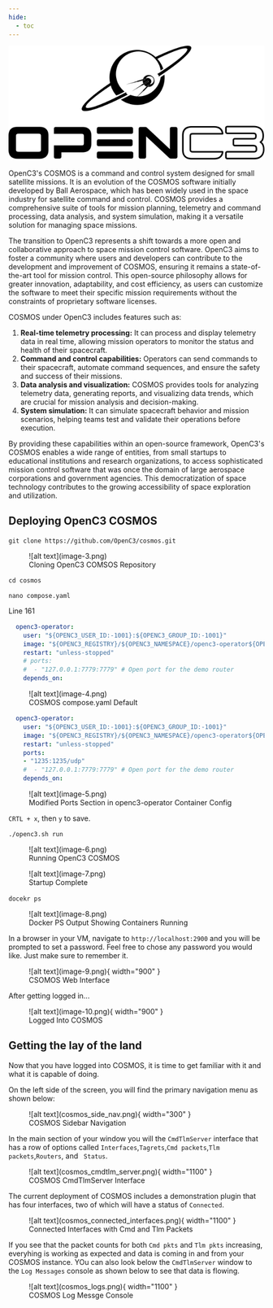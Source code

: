 ```yaml
---
hide:
  - toc
---
```


![alt text](black_logo.svg)

OpenC3's COSMOS is a command and control system designed for small satellite missions. It is an evolution of the COSMOS software initially developed by Ball Aerospace, which has been widely used in the space industry for satellite command and control. COSMOS provides a comprehensive suite of tools for mission planning, telemetry and command processing, data analysis, and system simulation, making it a versatile solution for managing space missions.

The transition to OpenC3 represents a shift towards a more open and collaborative approach to space mission control software. OpenC3 aims to foster a community where users and developers can contribute to the development and improvement of COSMOS, ensuring it remains a state-of-the-art tool for mission control. This open-source philosophy allows for greater innovation, adaptability, and cost efficiency, as users can customize the software to meet their specific mission requirements without the constraints of proprietary software licenses.

COSMOS under OpenC3 includes features such as:

1. **Real-time telemetry processing:** It can process and display telemetry data in real time, allowing mission operators to monitor the status and health of their spacecraft.
2. **Command and control capabilities:** Operators can send commands to their spacecraft, automate command sequences, and ensure the safety and success of their missions.
3. **Data analysis and visualization:** COSMOS provides tools for analyzing telemetry data, generating reports, and visualizing data trends, which are crucial for mission analysis and decision-making.
4. **System simulation:** It can simulate spacecraft behavior and mission scenarios, helping teams test and validate their operations before execution.

By providing these capabilities within an open-source framework, OpenC3's COSMOS enables a wide range of entities, from small startups to educational institutions and research organizations, to access sophisticated mission control software that was once the domain of large aerospace corporations and government agencies. This democratization of space technology contributes to the growing accessibility of space exploration and utilization.


## Deploying OpenC3 COSMOS


```
git clone https://github.com/OpenC3/cosmos.git
```

<figure markdown>
![alt text](image-3.png)
  <figcaption>Cloning OpenC3 COMSOS Repository</figcaption>
</figure>

```
cd cosmos
```


```
nano compose.yaml
```

Line 161
```yaml
  openc3-operator:
    user: "${OPENC3_USER_ID:-1001}:${OPENC3_GROUP_ID:-1001}"
    image: "${OPENC3_REGISTRY}/${OPENC3_NAMESPACE}/openc3-operator${OPENC3_IMAGE_SUFFIX}:${OPENC3_TAG}"
    restart: "unless-stopped"
    # ports:
    #  - "127.0.0.1:7779:7779" # Open port for the demo router
    depends_on:
```

<figure markdown>
![alt text](image-4.png)
  <figcaption>COSMOS compose.yaml Default</figcaption>
</figure>


```yaml
  openc3-operator:
    user: "${OPENC3_USER_ID:-1001}:${OPENC3_GROUP_ID:-1001}"
    image: "${OPENC3_REGISTRY}/${OPENC3_NAMESPACE}/openc3-operator${OPENC3_IMAGE_SUFFIX}:${OPENC3_TAG}"
    restart: "unless-stopped"
    ports:
    - "1235:1235/udp"
    #  - "127.0.0.1:7779:7779" # Open port for the demo router
    depends_on:
```

<figure markdown>
![alt text](image-5.png)
  <figcaption>Modified Ports Section in openc3-operator Container Config</figcaption>
</figure>


```CRTL + x```, then ```y``` to save.


```
./openc3.sh run
```
<figure markdown>
![alt text](image-6.png)
  <figcaption>Running OpenC3 COSMOS</figcaption>
</figure>


<figure markdown>
![alt text](image-7.png)
  <figcaption>Startup Complete</figcaption>
</figure>


```docekr ps```

<figure markdown>
![alt text](image-8.png)
  <figcaption>Docker PS Output Showing Containers Running</figcaption>
</figure>

In a browser in your VM, navigate to ```http://localhost:2900``` and you will be prompted to set a password. Feel free to chose any password you would like. Just make sure to remember it.

<figure markdown>
![alt text](image-9.png){ width="900" }
  <figcaption>CSOMOS Web Interface</figcaption>
</figure>


After getting logged in...

<figure markdown>
![alt text](image-10.png){ width="900" }
  <figcaption>Logged Into COSMOS</figcaption>
</figure>

## Getting the lay of the land
Now that you have logged into COSMOS, it is time to get familiar with it and what it is capable of doing.

On the left side of the screen, you will find the primary navigation menu as shown below:

<figure markdown="span">
  ![alt text](cosmos_side_nav.png){ width="300" }
  <figcaption>COSMOS Sidebar Navigation</figcaption>
</figure>

In the main section of your window you will the ```CmdTlmServer``` interface that has a row of options called ```Interfaces```,```Tagrets```,```Cmd packets```,```Tlm packets```,```Routers```, and ``` Status```.

<figure markdown="span">
  ![alt text](cosmos_cmdtlm_server.png){ width="1100" }
  <figcaption>COSMOS CmdTlmServer Interface</figcaption>
</figure>

The current deployment of COSMOS includes a demonstration plugin that has four interfaces, two of which will have a status of ```Connected```.

<figure markdown="span">
  ![alt text](cosmos_connected_interfaces.png){ width="1100" }
  <figcaption>Connected Interfaces with Cmd and Tlm Packets</figcaption>
</figure>

If you see that the packet counts for both ```Cmd pkts``` and ```Tlm pkts``` increasing, everyhing is working as expected and data is coming in and from your COSMOS instance. YOu can also look below the ```CmdTlmServer``` window to the ```Log Messages``` console as shown below to see that data is flowing.

<figure markdown="span">
  ![alt text](cosmos_logs.png){ width="1100" }
  <figcaption>COSMOS Log Messge Console</figcaption>
</figure>




